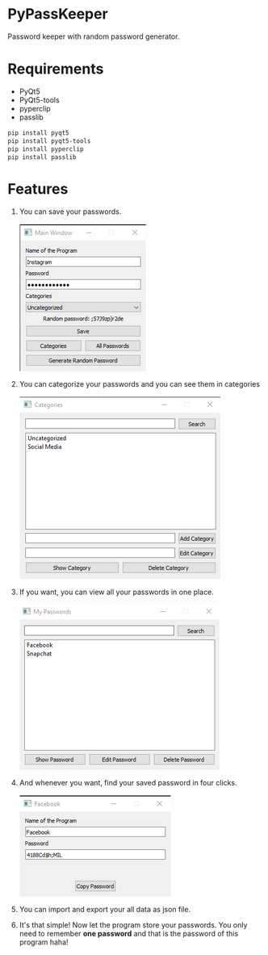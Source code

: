 # PyPassKeeper
Password keeper with random password generator.
# Requirements
- PyQt5
- PyQt5-tools
- pyperclip
- passlib
```
pip install pyqt5
pip install pyqt5-tools
pip install pyperclip
pip install passlib
```
# Features

1. You can save your passwords.
<br> <br>
![](/images/menu.png)

2. You can categorize your passwords and you can see them in categories
<br> <br>
![](/images/categories.png)

3. If you want, you can view all your passwords in one place.
<br> <br>
![](/images/image2.png)

4. And whenever you want, find your saved password in four clicks.
<br> <br>
![](/images/showpassword.png)

5. You can import and export your all data as json file.

6. It's that simple! Now let the program store your passwords. You only need to remember **one password** and that is the password of this program haha!

